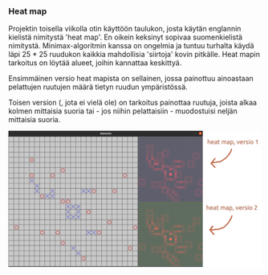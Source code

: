 ### Heat map

Projektin toisella viikolla otin käyttöön taulukon, josta käytän englannin kielistä nimitystä 'heat map'. En oikein keksinyt
sopivaa suomenkielistä nimitystä. Minimax-algoritmin kanssa on ongelmia ja tuntuu turhalta käydä läpi 25 * 25 ruudukon kaikkia
mahdollisia 'siirtoja' kovin pitkälle. Heat mapin tarkoitus on löytää alueet, joihin kannattaa keskittyä.

Ensimmäinen versio heat mapista on sellainen, jossa painottuu ainoastaan pelattujen ruutujen määrä tietyn ruudun ympäristössä.

Toisen version (, jota ei vielä ole) on tarkoitus painottaa ruutuja, joista alkaa kolmen mittaisia suoria tai - jos niihin pelattaisiin - muodostuisi neljän mittaisia suoria.

![kuvakaappaus pelistä](https://github.com/PetroLeh/ristinolla/blob/master/dokumentaatio/kuvat/heat_map.png) 
